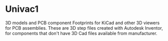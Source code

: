 # Univac1
3D models and PCB component Footprints for KiCad and other 3D viewers for PCB assemblies.
These are 3D step files created with Autodesk Inventor, for components that don't have 3D Cad files available from manufacturer.
